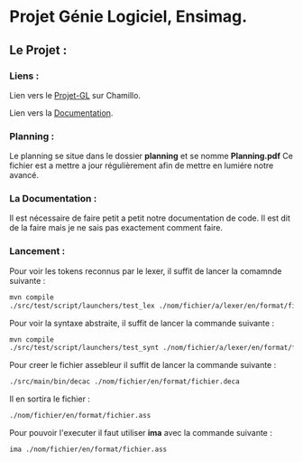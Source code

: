 # Projet Génie Logiciel, Ensimag.


## Le Projet :
### Liens :
Lien vers le [Projet-GL](https://chamilo.grenoble-inp.fr/courses/ENSIMAG4MMPGL6/index.php) sur Chamillo. 

Lien vers la [Documentation](https://projet-gl.pages.ensimag.fr).

### Planning : 
Le planning se situe dans le dossier **planning** et se nomme **Planning.pdf**
Ce fichier est a mettre a jour régulièrement afin de mettre en lumiére notre avancé.

### La Documentation : 
Il est nécessaire de faire petit a petit notre documentation de code. Il est dit de la faire mais je ne sais pas exactement comment faire.

### Lancement : 
Pour voir les tokens reconnus par le lexer, il suffit de lancer la comamnde suivante :
```sh
mvn compile
./src/test/script/launchers/test_lex ./nom/fichier/a/lexer/en/format/fichier.deca
```

Pour voir la syntaxe abstraite, il suffit de lancer la commande suivante : 
```sh
mvn compile
./src/test/script/launchers/test_synt ./nom/fichier/a/lexer/en/format/fichier.deca
```

Pour creer le fichier assebleur il suffit de lancer la commande suivante : 
```sh
./src/main/bin/decac ./nom/fichier/en/format/fichier.deca
```

Il en sortira le fichier :
```sh
./nom/fichier/en/format/fichier.ass
```

Pour pouvoir l'executer il faut utiliser **ima** avec la commande suivante : 
```sh
ima ./nom/fichier/en/format/fichier.ass
```

